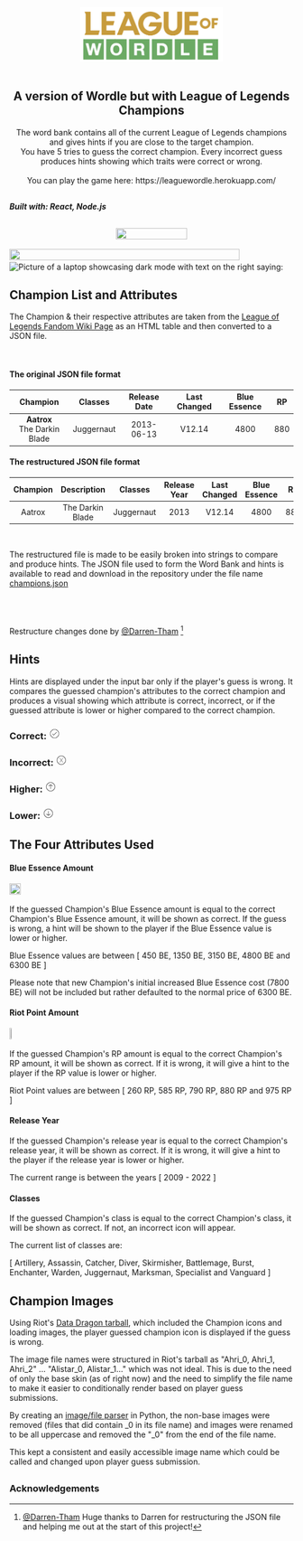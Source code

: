 <p align="center">
<img src= "https://github.com/Tran-Steven/leaguewordle/blob/master/leaguewordle-frontend/src/assets/images/league-of-wordle.png?raw=true"
     width="50%"
     height="50%"
     alt="Logo of the game that says League of Wordle"
     />
  </br>
  </br>
  <h2 align ="center">
  A version of Wordle but with League of Legends Champions
  </h2>
  </p>


<p align="center">
The word bank contains all of the current League of Legends champions and gives hints if you are close to the target champion. </br>You have 5 tries to guess the correct champion. Every incorrect guess produces hints showing which traits were correct or wrong.
  <br>
  <br>
You can play the game here:
https://leaguewordle.herokuapp.com/
<h2></h2>
</p>


**_Built with: React, Node.js_**


<h2></h2>
          <div>
          <p align="center">
          <img src="https://user-images.githubusercontent.com/64705534/184717268-d5abdaa5-5b40-41d5-9950-0541583049e0.png" height="50%" width="50%"/>
          </p>
     <img src="https://user-images.githubusercontent.com/64705534/184621631-53fafab3-09a2-416b-8bb0-11832fbc5d8f.png" height="90%" width="90% alt="Image with text:"Responsive Design" and a picture of various devices with the website pulled up."/>
   <img src="https://user-images.githubusercontent.com/64705534/184618377-9c79f5cd-6df5-4c6b-a70a-737bb235e576.png" height="100%" width="100%" alt="Picture of a laptop showcasing dark mode with text on the right saying: "Dark Mode""/>
     </div><h2></h2>
     
     

## Champion List and Attributes
The Champion & their respective attributes are taken from the [League of Legends Fandom Wiki Page](https://leagueoflegends.fandom.com/wiki/List_of_champions) as an HTML table and then converted to a JSON file.

<br>

#### The original JSON file format


| **Champion** 	| **Classes** 	| **Release Date** 	| **Last Changed** 	| Blue Essence  	| **RP** 	|
|:---:	|:---:	|:---:	|:---:	|:---:	|:---:	|
| **Aatrox**<br>The Darkin Blade 	| Juggernaut 	| 2013-06-13 	| V12.14 	| 4800 	| 880 	|


#### The restructured JSON file format


| **Champion** 	| **Description** 	| **Classes** 	| **Release Year** 	| **Last Changed** 	| **Blue Essence** 	| **RP** 	|
|:---:	|:---:	|:---:	|:---:	|:---:	|:---:	|---	|
| Aatrox 	| The Darkin Blade 	| Juggernaut 	| 2013 	| V12.14 	| 4800 	| 880 	|

<br>

The restructured file is made to be easily broken into strings to compare and produce hints. 
The JSON file used to form the Word Bank and hints is available to read and download in the repository under the file name [champions.json](https://github.com/Tran-Steven/leaguewordle/blob/master/leaguewordle-frontend/src/data/champions.json)
<br><br><br><br>


Restructure changes done by [@Darren-Tham](https://github.com/Darren-Tham) [^1]


<h2></h2>

## Hints

Hints are displayed under the input bar only if the player's guess is wrong. It compares the guessed champion's attributes to the correct champion and produces a visual showing which attribute is correct, incorrect, or if the guessed attribute is lower or higher compared to the correct champion.


### Correct:       <img src="https://raw.githubusercontent.com/Tran-Steven/leaguewordle/1407a9383b55907b2c6eeb92f33a36526bddc1f9/leaguewordle-frontend/src/assets/images/svg/checkmark.svg" height="4%" width="4%" alt="a checkmark icon">


### Incorrect:         <img src="https://raw.githubusercontent.com/Tran-Steven/leaguewordle/1407a9383b55907b2c6eeb92f33a36526bddc1f9/leaguewordle-frontend/src/assets/images/svg/wrong.svg" height="4%" width="4%" alt="An incorrect/wrong symbol (an X with a circle around it)">


### Higher:        <img src="https://raw.githubusercontent.com/Tran-Steven/leaguewordle/1407a9383b55907b2c6eeb92f33a36526bddc1f9/leaguewordle-frontend/src/assets/images/svg/higher.svg" height="4%" width="4%" alt="An Up Arrow icon">

### Lower:       <img src="https://raw.githubusercontent.com/Tran-Steven/leaguewordle/1407a9383b55907b2c6eeb92f33a36526bddc1f9/leaguewordle-frontend/src/assets/images/svg/down-svg.svg" height="4%" width="4%" alt="A Down Arrow icon">
<h2></h2>

## The Four Attributes Used


#### Blue Essence Amount 

<img src="https://static.wikia.nocookie.net/leagueoflegends/images/2/24/Hextech_Crafting_Blue_Essence.png/revision/latest?cb=20181204125617" width="20%" height="20%"/>

If the guessed Champion's Blue Essence amount is equal to the correct Champion's Blue Essence amount, it will be shown as correct. If the guess is wrong, a hint will be shown to the player if the Blue Essence value is lower or higher.

Blue Essence values are between [ 450 BE, 1350 BE, 3150 BE, 4800 BE and 6300 BE ] 

Please note that new Champion's initial increased Blue Essence cost (7800 BE) will not be included but rather defaulted to the normal price of 6300 BE.


#### Riot Point Amount

<img src="https://static.wikia.nocookie.net/leagueoflegends/images/0/00/RP_icon.png/revision/latest/smart/width/250/height/250?cb=20191120141937" width="8%" height="8%"/>

If the guessed Champion's RP amount is equal to the correct Champion's RP amount, it will be shown as correct. If it is wrong, it will give a hint to the player if the RP value is lower or higher.

Riot Point values are between [ 260 RP, 585 RP, 790 RP, 880 RP and 975 RP ] 


#### Release Year

If the guessed Champion's release year is equal to the correct Champion's release year, it will be shown as correct. If it is wrong, it will give a hint to the player if the release year is lower or higher.

The current range is between the years [ 2009 - 2022 ]

#### Classes

If the guessed Champion's class is equal to the correct Champion's class, it will be shown as correct. If not, an incorrect icon will appear.

The current list of classes are:

[  Artillery, Assassin, Catcher, Diver, Skirmisher, Battlemage, Burst, Enchanter, Warden, Juggernaut, Marksman, Specialist and Vanguard ] 

<h2></h2>

## Champion Images
Using Riot's [Data Dragon tarball](https://riot-api-libraries.readthedocs.io/en/latest/ddragon.html), which included the Champion icons and loading images, the player guessed champion icon is displayed if the guess is wrong.

The image file names were structured in Riot's tarball as "Ahri_0, Ahri_1, Ahri_2" ... "Alistar_0, Alistar_1..." which was not ideal. This is due to the need of only the base skin (as of right now) and the need to simplify the file name to make it easier to conditionally render based on player guess submissions.


By creating an [image/file parser](https://github.com/Tran-Steven/python-imageparser) in Python, the non-base images were removed (files that did contain _0 in its file name) and images were renamed to be all uppercase and removed the "_0" from the end of the file name.

This kept a consistent and easily accessible image name which could be called and changed upon player guess submission.

<h2></h2>

### Acknowledgements

[^1]:

     [@Darren-Tham](https://github.com/Darren-Tham) Huge thanks to Darren for restructuring the JSON file and helping me out at the start of this project!
     
     
